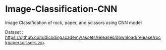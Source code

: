 # Image-Classification-CNN
Image Classification of rock, paper, and scissors using CNN model

Dataset :
https://github.com/dicodingacademy/assets/releases/download/release/rockpaperscissors.zip.
